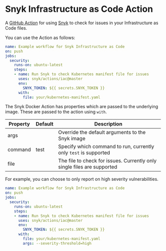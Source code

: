 # Snyk Infrastructure as Code Action

A [GitHub Action](https://github.com/features/actions) for using [Snyk](https://snyk.io) to check for
issues in your Infrastructure as Code files.

You can use the Action as follows:

```yaml
name: Example workflow for Snyk Infrastructure as Code
on: push
jobs:
  security:
    runs-on: ubuntu-latest
    steps:
    - name: Run Snyk to check Kubernetes manifest file for issues
      uses: snyk/actions/iac@master
      env:
        SNYK_TOKEN: ${{ secrets.SNYK_TOKEN }}
      with:
        file: your/kubernetes-manifest.yaml
```

The Snyk Docker Action has properties which are passed to the underlying image. These are
passed to the action using `with`.

| Property | Default | Description |
| --- | --- | --- |
| args |   | Override the default arguments to the Snyk image |
| command | test | Specify which command to run, currently only `test` is supported |
| file |    | The file to check for issues. Currently only single files are supported |

For example, you can choose to only report on high severity vulnerabilities.

```yaml
name: Example workflow for Snyk Infrastructure as Code
on: push
jobs:
  security:
    runs-on: ubuntu-latest
    steps:
    - name: Run Snyk to check Kubernetes manifest file for issues
      uses: snyk/actions/iac@master
      env:
        SNYK_TOKEN: ${{ secrets.SNYK_TOKEN }}
      with:
        file: your/kubernetes-manifest.yaml
        args: --severity-threshold=high
```
